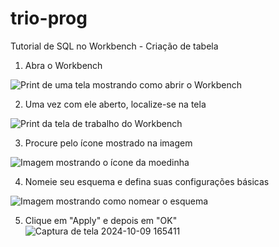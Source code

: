 # trio-prog

Tutorial de SQL no Workbench - Criação de tabela

1. Abra o Workbench
   
![Print de uma tela mostrando como abrir o Workbench](https://github.com/user-attachments/assets/6ef9a444-3edc-4981-9f2f-38d36a7ae815)

2. Uma vez com ele aberto, localize-se na tela

![Print da tela de trabalho do Workbench](https://github.com/user-attachments/assets/2c6566b5-a6f9-43dc-984c-fd26f5d2189b)

3. Procure pelo ícone mostrado na imagem

![Imagem mostrando o ícone da moedinha](https://github.com/user-attachments/assets/3c4d0ac9-f413-42c8-8974-8cc8f0101f26)

4. Nomeie seu esquema e defina suas configurações básicas

![Imagem mostrando como nomear o esquema](https://github.com/user-attachments/assets/b6936a72-418e-475b-840e-e46b23f062cd)

5. Clique em "Apply" e depois em "OK"
![Captura de tela 2024-10-09 165411](https://github.com/user-attachments/assets/9053200e-ec57-4ae6-ba9b-9c1c1cd56964)
